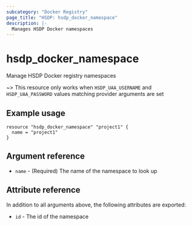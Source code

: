 ```yaml
---
subcategory: "Docker Registry"
page_title: "HSDP: hsdp_docker_namespace"
description: |-
  Manages HSDP Docker namespaces
---
```


# hsdp_docker_namespace

Manage HSDP Docker registry namespaces

~> This resource only works when `HSDP_UAA_USERNAME` and `HSDP_UAA_PASSWORD` values matching provider arguments are set

## Example usage

```hcl
resource "hsdp_docker_namespace" "project1" {
  name = "project1"
}
```

## Argument reference

* `name` - (Required) The name of the namespace to look up

## Attribute reference

In addition to all arguments above, the following attributes are exported:

* `id` - The id of the namespace

